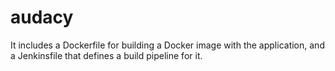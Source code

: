 # audacy
It includes a Dockerfile for building a Docker image with the application, and a Jenkinsfile that defines a build pipeline for it.
